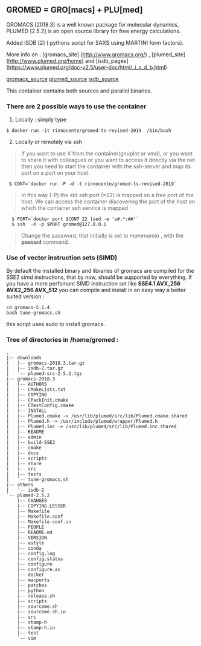 ## GROMED = GRO[macs] + PLU[med]

GROMACS [2018.3] is a well known package for molecular dynamics, 
PLUMED [2.5.2] is an open source library for free energy calculations.

Added ISDB [2] ( pythons script for SAXS using MARTINI form factors).

More info on : [gromacs_site] (http://www.gromacs.org/) , [plumed_site] (http://www.plumed.org/home)
and [isdb_pages] (https://www.plumed.org/doc-v2.5/user-doc/html/_i_s_d_b.html)


[gromacs_source](ftp://ftp.gromacs.org/pub/gromacs/gromacs-2018.3.tar.gz)
[plumed_source](https://github.com/plumed/plumed2/releases/download/v2.5.2/plumed-src-2.5.2.tgz)
[isdb_source](https://www.plumed.org/doc-v2.5/user-doc/html/tutorial-resources/isdb-2.tar.gz)

This container contains both sources and parallel binaries.

### There are 2 possible ways to use the container

1. Locally : simply type
```
$ docker run -it rinnocente/gromed-ts-revised-2019  /bin/bash 
```

2. Locally or remotely via ssh
`    `
> If you want to use X from the container(gnuplot or vmd), or you want to share it with colleagues or you
> want to access it directly via the net then you need to start the
> container with the ssh-server and map its port on a port on your host.
```
 $ CONT=`docker run -P -d -t rinnocente/gromed-ts-revised-2019`
```
> in this way (-P) the std ssh port (=22) is mapped on a free port of the host. We can access the container 
> discovering the port of the host on which the container ssh service is mapped :
```
  $ PORT=`docker port $CONT 22 |sed -e 's#.*:##'`
  $ ssh  -X -p $PORT gromed@127.0.0.1
```
> Change the password, that initially is set to *mammamia* , with the **passwd** command.

### Use of vector instruction sets (SIMD)

By default the installed binary and libraries of gromacs  are compiled for the SSE2 simd instructions, 
that by now, should be supported by everything.
If you have a more perfomant SIMD instruction set like 
**SSE4.1 AVX_256 AVX2_256 AVX_512**
 you can compile and install in an easy way a better suited version :
```
cd gromacs-5.1.4
bash tune-gromacs.sh
```
this script uses sudo to install gromacs.

### Tree of directories in /home/gromed :

```
.
|-- downloads
|   |-- gromacs-2018.3.tar.gz
|   |-- isdb-2.tar.gz
|   `-- plumed-src-2.5.2.tgz
|-- gromacs-2018.3
|   |-- AUTHORS
|   |-- CMakeLists.txt
|   |-- COPYING
|   |-- CPackInit.cmake
|   |-- CTestConfig.cmake
|   |-- INSTALL
|   |-- Plumed.cmake -> /usr/lib/plumed/src/lib/Plumed.cmake.shared
|   |-- Plumed.h -> /usr/include/plumed/wrapper/Plumed.h
|   |-- Plumed.inc -> /usr/lib/plumed/src/lib/Plumed.inc.shared
|   |-- README
|   |-- admin
|   |-- build-SSE2
|   |-- cmake
|   |-- docs
|   |-- scripts
|   |-- share
|   |-- src
|   |-- tests
|   `-- tune-gromacs.sh
|-- others
|   `-- isdb-2
`-- plumed-2.5.2
    |-- CHANGES
    |-- COPYING.LESSER
    |-- Makefile
    |-- Makefile.conf
    |-- Makefile.conf.in
    |-- PEOPLE
    |-- README.md
    |-- VERSION
    |-- astyle
    |-- conda
    |-- config.log
    |-- config.status
    |-- configure
    |-- configure.ac
    |-- docker
    |-- macports
    |-- patches
    |-- python
    |-- release.sh
    |-- scripts
    |-- sourceme.sh
    |-- sourceme.sh.in
    |-- src
    |-- stamp-h
    |-- stamp-h.in
    |-- test
    `-- vim
```


